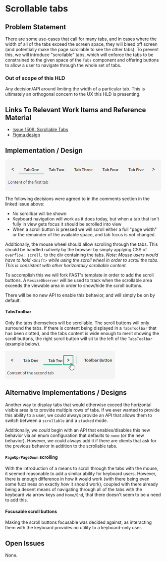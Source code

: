 # Scrollable tabs

## Problem Statement

There are some use-cases that call for many tabs, and in cases where the width of all of the tabs exceed the screen space, they will bleed off screen (and potentially make the page scrollable to see the other tabs). To prevent this, we will introduce "scrollable" tabs, which will enforce the tabs to be constrained to the given space of the `Tabs` component and offering buttons to allow a user to navigate through the whole set of tabs.

### Out of scope of this HLD

Any decision/API around limiting the width of a particular tab. This is ultimately an orthogonal concern to the UX this HLD is presenting.

## Links To Relevant Work Items and Reference Material

-   [Issue 1509: Scrollable Tabs](https://github.com/ni/nimble/issues/1509)
-   [Figma design](https://www.figma.com/design/PO9mFOu5BCl8aJvFchEeuN/Nimble_Components?node-id=11133-57220&node-type=instance&t=DlnrdRo7KWYlheFz-0)

## Implementation / Design

![Scrollable Tabs](./spec-images/scrollable-tabs.png)

The following decisions were agreed to in the comments section in the linked issue above:

-   No scrollbar will be shown
-   Keyboard navigation will work as it does today, but when a tab that isn't fully in view gets focus it should be scrolled into view
-   When a scroll button is pressed we will scroll either a full "page width" or the remainder of the available space, and tab focus is not changed.

Additionally, the mouse wheel should allow scrolling through the tabs. This should be handled natively by the browser by simply applying CSS of `overflow: scroll;` to the div containing the tabs. _Note: Mouse users would have to hold `<Shift>` while using the scroll wheel in order to scroll the tabs. This is consistent with other horizontally scrollable content._

To accomplish this we will fork FAST's template in order to add the scroll buttons. A `ResizeObserver` will be used to track when the scrollable area exceeds the viewable area in order to show/hide the scroll buttons.

There will be no new API to enable this behavior, and will simply be on by default.

#### TabsToolbar

Only the tabs themselves will be scrollable. The scroll buttons will only surround the tabs. If there is content being displayed in a `TabsToolbar` that has been slotted, and the tabs content is wide enough to merit showing the scroll buttons, the right scroll button will sit to the left of the `TabsToolbar` (example below).

![Scrollable Tabs with Toolbar](./spec-images/scrollable-tabs-toolbar.png)

## Alternative Implementations / Designs

Another way to display tabs that would otherwise exceed the horizontal visible area is to provide multiple rows of tabs. If we ever wanted to provide this ability to a user, we could always provide an API that allows them to switch between a `scrollable` and a `stacked` mode.

Additionally, we _could_ begin with an API that enables/disables this new behavior via an enum configuration that defaults to `none` (or the new behavior). However, we could always add it if there are clients that ask for the previous behavior in addition to the scrollable tabs.

#### `PageUp/PageDown` scrolling

With the introduction of a means to scroll through the tabs with the mouse, it seemed reasonable to add a similar ability for keyboard users. However, there is enough difference in how it would work (with there being even some fuzziness on exactly _how_ it should work), coupled with there already being a decent means of navigating through all of the tabs with the keyboard via arrow keys and `Home/End`, that there doesn't seem to be a need to add this.

#### Focusable scroll buttons

Making the scroll buttons focusable was decided against, as interacting them with the keyboard provides no utility to a keyboard-only user. 

## Open Issues

None.
